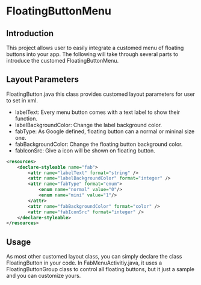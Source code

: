 # FloatingButtonMenu

## Introduction

This project allows user to easily integrate a customed menu of floating buttons into your app. 
The following will take through several parts to introduce the customed FloatingButtonMenu.

## Layout Parameters

FloatingButton.java this class provides customed layout parameters for user to set in xml.
* labelText: Every menu button comes with a text label to show their function.
* labelBackgroundColor: Change the label background color.
* fabType: As Google defined, floating button can a normal or mininal size one.
* fabBackgroundColor: Change the floating button background color.
* fabIconSrc: Give a icon will be shown on floating button.
```xml
<resources>
    <declare-styleable name="fab">
        <attr name="labelText" format="string" />
        <attr name="labelBackgroundColor" format="integer" />
        <attr name="fabType" format="enum">
            <enum name="normal" value="0"/>
            <enum name="mini" value="1"/>
        </attr>
        <attr name="fabBackgroundColor" format="color" />
        <attr name="fabIconSrc" format="integer" />
    </declare-styleable>
</resources>
```

## Usage

As most other customed layout class, you can simply declare the class FloatingButton in your code.
In FabMenuActivitiy.java, it uses a FloatingButtonGroup class to control all floating buttons, but it just
a sample and you can customize yours. 

